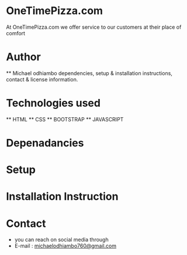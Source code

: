 # OneTimePizza.com
At OneTimePizza.com we offer service to our customers at their place of comfort

# Author
** Michael odhiambo
dependencies, setup & installation instructions, contact & license information.
# Technologies used
** HTML
** CSS
** BOOTSTRAP
** JAVASCRIPT

# Depenadancies

# Setup

# Installation Instruction

# Contact
* you can reach on social media through
* E-mail : michaelodhiambo760@gmail.com



